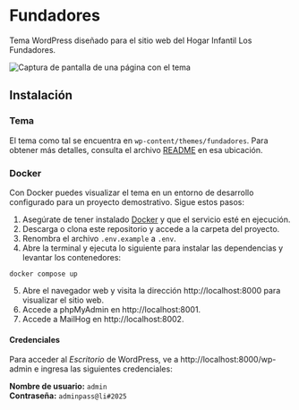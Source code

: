 # Fundadores

Tema WordPress diseñado para el sitio web del Hogar Infantil Los Fundadores.

![Captura de pantalla de una página con el tema](./screenshot.png)

## Instalación

### Tema

El tema como tal se encuentra en `wp-content/themes/fundadores`. Para obtener más detalles, consulta el archivo [README](wp-content/themes/fundadores/README.md) en esa ubicación.

### Docker

Con Docker puedes visualizar el tema en un entorno de desarrollo configurado para un proyecto demostrativo. Sigue estos pasos:

1. Asegúrate de tener instalado [Docker](https://www.docker.com/products/docker-desktop/) y que el servicio esté en ejecución.
2. Descarga o clona este repositorio y accede a la carpeta del proyecto.
3. Renombra el archivo `.env.example` a `.env`.
4. Abre la terminal y ejecuta lo siguiente para instalar las dependencias y levantar los contenedores:

```
docker compose up
```

5. Abre el navegador web y visita la dirección http://localhost:8000 para visualizar el sitio web.
6. Accede a phpMyAdmin en http://localhost:8001.
7. Accede a MailHog en http://localhost:8002.

#### Credenciales

Para acceder al _Escritorio_ de WordPress, ve a http://localhost:8000/wp-admin e ingresa las siguientes credenciales:

**Nombre de usuario:** `admin`\
**Contraseña:** `adminpass@li#2025`
